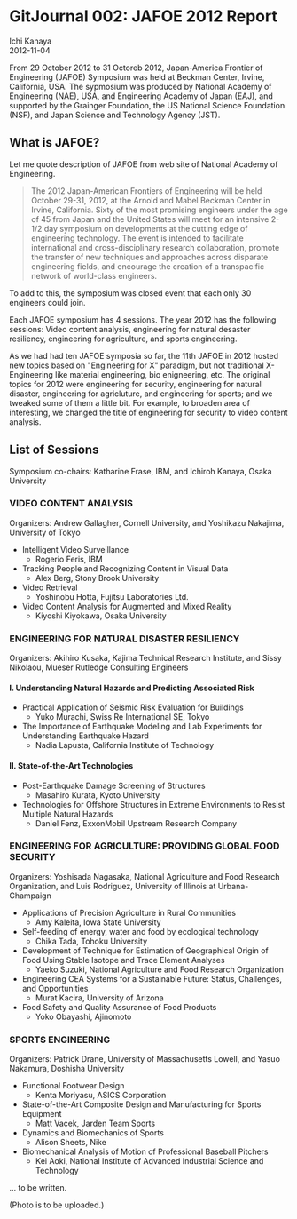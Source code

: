 # GitJournal 002: JAFOE 2012 Report

Ichi Kanaya  
2012-11-04

From 29 October 2012 to 31 Octoreb 2012, Japan-America Frontier of Engineering (JAFOE) Symposium was held at Beckman Center, Irvine, California, USA. The sypmosium was produced by National Academy of Engineering (NAE), USA, and Engineering Academy of Japan (EAJ), and supported by the Grainger Foundation, the US National Science Foundation (NSF), and Japan Science and Technology Agency (JST).

## What is JAFOE?
Let me quote description of JAFOE from web site of National Academy of Engineering.

> The 2012 Japan-American Frontiers of Engineering will be held October 29-31, 2012, at the Arnold and Mabel Beckman Center in Irvine, California.  Sixty of the most promising engineers under the age of 45 from Japan and the United States will meet for an intensive 2-1/2 day symposium on developments at the cutting edge of engineering technology. The event is intended to facilitate international and cross-disciplinary research collaboration, promote the transfer of new techniques and approaches across disparate engineering fields, and encourage the creation of a transpacific network of world-class engineers.

To add to this, the symposium was closed event that each only 30 engineers could join.

Each JAFOE symposium has 4 sessions. The year 2012 has the following sessions: Video content analysis, engineering for natural desaster resiliency, engineering for agriculture, and sports engineering.

As we had had ten JAFOE symposia so far, the 11th JAFOE in 2012 hosted new topics based on "Engineering for X" paradigm, but not traditional X-Engineering like material engineering, bio enigneering, etc. The original topics for 2012 were engineering for security, engineering for natural disaster, engineering for agricluture, and engineering for sports; and we tweaked some of them a little bit. For example, to broaden area of interesting, we changed the title of engineering for security to video content analysis.

## List of Sessions
Symposium co-chairs: Katharine Frase, IBM, and Ichiroh Kanaya, Osaka University

### VIDEO CONTENT ANALYSIS
Organizers: Andrew Gallagher, Cornell University, and Yoshikazu Nakajima, University of Tokyo

* Intelligent Video Surveillance
	* Rogerio Feris, IBM
* Tracking People and Recognizing Content in Visual Data
	* Alex Berg, Stony Brook University
* Video Retrieval
	* Yoshinobu Hotta, Fujitsu Laboratories Ltd.
* Video Content Analysis for Augmented and Mixed Reality
	* Kiyoshi Kiyokawa, Osaka University

### ENGINEERING FOR NATURAL DISASTER RESILIENCY
Organizers: Akihiro Kusaka, Kajima Technical Research Institute, and Sissy Nikolaou, Mueser Rutledge Consulting Engineers

#### I. Understanding Natural Hazards and Predicting Associated Risk

* Practical Application of Seismic Risk Evaluation for Buildings
	* Yuko Murachi, Swiss Re International SE, Tokyo
* The Importance of Earthquake Modeling and Lab Experiments for Understanding Earthquake Hazard
	* Nadia Lapusta, California Institute of Technology

#### II. State-of-the-Art Technologies

* Post-Earthquake Damage Screening of Structures
	* Masahiro Kurata, Kyoto University
* Technologies for Offshore Structures in Extreme Environments to Resist Multiple Natural Hazards 
	* Daniel Fenz, ExxonMobil Upstream Research Company

### ENGINEERING FOR AGRICULTURE: PROVIDING GLOBAL FOOD SECURITY
Organizers: Yoshisada Nagasaka, National Agriculture and Food Research Organization, and Luis Rodriguez, University of Illinois at Urbana-Champaign

* Applications of Precision Agriculture in Rural Communities 
	* Amy Kaleita, Iowa State University
* Self-feeding of energy, water and food by ecological technology
	* Chika Tada, Tohoku University
* Development of Technique for Estimation of Geographical Origin of Food Using Stable Isotope and Trace Element Analyses
	* Yaeko Suzuki, National Agriculture and Food Research Organization
* Engineering CEA Systems for a Sustainable Future: Status, Challenges, and Opportunities 
	* Murat Kacira, University of Arizona
* Food Safety and Quality Assurance of Food Products
	* Yoko Obayashi, Ajinomoto

### SPORTS ENGINEERING
Organizers: Patrick Drane, University of Massachusetts Lowell, and Yasuo Nakamura, Doshisha University

* Functional Footwear Design
	* Kenta Moriyasu, ASICS Corporation
* State-of-the-Art Composite Design and Manufacturing for Sports Equipment
	* Matt Vacek, Jarden Team Sports
* Dynamics and Biomechanics of Sports
	* Alison Sheets, Nike
* Biomechanical Analysis of Motion of Professional Baseball Pitchers
	* Kei Aoki, National Institute of Advanced Industrial Science and Technology

… to be written.

(Photo is to be uploaded.)
